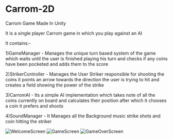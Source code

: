 # Carrom-2D
Carrom Game Made In Unity

It is a single player Carrom game in which you play against an AI 

It contains:-

1)GameManager - Manages the unique turn based system of the game which waits until the user is finished playing his turn and checks if any coins have been pocketed and adds them to the score

2)StrikerController - Manages the User Striker responsible for shooting the coins it points an arrow towards the direction the user is trying to hit and creates a field showing the power of the strike

3)CarromAI - Its a simple AI implementation which takes note of all the coins currently on board and calculates their position after which it chooses a coin it prefers and shoots

4)SoundManager - It Manages all the Background music strike shots and coin hitting the striker

![WelcomeScreen](https://github.com/codeworm101/Carrom-2D/assets/96073821/e6965c1f-a7fc-4603-a7be-fc91f98e6d85)
![GameScreen](https://github.com/codeworm101/Carrom-2D/assets/96073821/4380349f-bdc2-434f-9d79-0a9e39794b33)
![GameOverScreen](https://github.com/codeworm101/Carrom-2D/assets/96073821/d5cf5253-1428-44ad-baee-5713f64a70d1)
